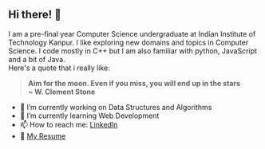## Hi there! 👋

I am a pre-final year Computer Science undergraduate at Indian Institute of Technology Kanpur. I like exploring new domains and topics in Computer Science. I code mostly in C++ but I am also familiar with python, JavaScript and a bit of Java.\
Here's a quote that i really like:

> **Aim for the moon. Even if you miss, you will end up in the stars\
> ~ W. Clement Stone**

<!--
**guntas1808/guntas1808** is a ✨ _special_ ✨ repository because its `README.md` (this file) appears on your GitHub profile.

Here are some ideas to get you started:

- 👯 I’m looking to collaborate on ...
- 🤔 I’m looking for help with ...
- 💬 Ask me about ...
- 😄 Pronouns: ...
- ⚡ Fun fact: ...
-->
- 🔭 I’m currently working on Data Structures and Algorithms
- 🌱 I’m currently learning Web Development
- 📫 How to reach me: [LinkedIn](https://www.linkedin.com/in/guntas1808/)
- 📜 [My Resume](https://github.com/guntas1808/Resume)

